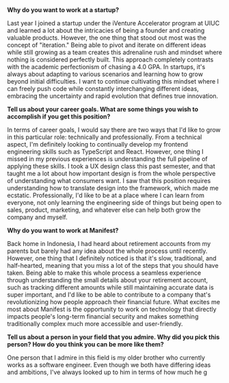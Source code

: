 **Why do you want to work at a startup?**

Last year I joined a startup under the iVenture Accelerator program at UIUC and learned a lot about the intricacies of being a founder and creating valuable products. However, the one thing that stood out most was the concept of "iteration." Being able to pivot and iterate on different ideas while still growing as a team creates this adrenaline rush and mindset where nothing is considered perfectly built. This approach completely contrasts with the academic perfectionism of chasing a 4.0 GPA. In startups, it's always about adapting to various scenarios and learning how to grow beyond initial difficulties. I want to continue cultivating this mindset where I can freely push code while constantly interchanging different ideas, embracing the uncertainty and rapid evolution that defines true innovation.

**Tell us about your career goals. What are some things you wish to accomplish if you get this position?**

In terms of career goals, I would say there are two ways that I'd like to grow in this particular role: technically and professionally. From a technical aspect, I'm definitely looking to continually develop my frontend engineering skills such as TypeScript and React. However, one thing I missed in my previous experiences is understanding the full pipeline of applying these skills. I took a UX design class this past semester, and that taught me a lot about how important design is from the whole perspective of understanding what consumers want. I saw that this position requires understanding how to translate design into the framework, which made me ecstatic. Professionally, I'd like to be at a place where I can learn from everyone, not only learning the engineering side of things but being open to sales, product, marketing, and whatever else can help both grow the company and myself.

**Why do you want to work at Manifest?**

Back home in Indonesia, I had heard about retirement accounts from my parents but barely had any idea about the whole process until recently. However, one thing that I definitely noticed is that it's slow, traditional, and half-hearted, meaning that you miss a lot of the steps that you should have taken. Being able to make this whole process a seamless experience through understanding the small details about your retirement account, such as tracking different amounts while still maintaining accurate data is super important, and I'd like to be able to contribute to a company that's revolutionizing how people approach their financial future. What excites me most about Manifest is the opportunity to work on technology that directly impacts people's long-term financial security and makes something traditionally complex much more accessible and user-friendly.

**Tell us about a person in your field that you admire. Why did you pick this person? How do you think you can be more like them?**

One person that I admire in this field is my older brother who currently works as a software engineer. Even though we both have differing ideas and ambitions, I've always looked up to him in terms of how much he g